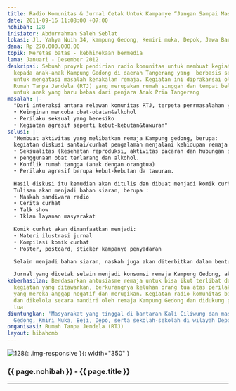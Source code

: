 ```yaml
---
title: Radio Komunitas & Jurnal Cetak Untuk Kampanye “Jangan Sampai Masuk Bui”
date: 2011-09-16 11:08:00 +07:00
nohibah: 128
inisiator: Abdurrahman Saleh Seblat
lokasi: Jl. Yahya Nuih 34, kampung Gedong, Kemiri muka, Depok, Jawa Barat
dana: Rp 270.000.000,00
topik: Meretas batas - kebhinekaan bermedia
lama: Januari - Desember 2012
deskripsi: Sebuah proyek pendirian radio komunitas untuk membuat kegiatan pendampingan
  kepada anak-anak Kampung Gedong di daerah Tangerang yang  berbasis seni dan kreativitas
  untuk mengatasi masalah kenakalan remaja. Kegiatan ini diprakarsai oleh komunitas
  Rumah Tanpa Jendela (RTJ) yang merupakan rumah singgah dan tempat belajar kreatif
  untuk anak yang baru bebas dari penjara Anak Pria Tangerang
masalah: |-
  "Dari interaksi antara relawan komunitas RTJ, terpeta perrmasalahan yang muncul di anak-anak/ remaja Kampung Gedong, Kemiri Muka, Depok yaitu “Kenakalan Remaja” meliputi:
  • Keinginan mencoba obat-obatan&alkohol
  • Perilaku seksual yang beresiko
  • Kegiatan agresif seperti kebut-kebutan&tawuran"
solusi: |-
  "Membuat aktivitas yang melibatkan remaja Kampung gedong, berupa:
  kegiatan diskusi santai/curhat pengalaman menjalani kehidupan remaja terkait pengalaman:
  • Seksualitas (kesehatan reproduksi, aktivitas pacaran dan hubungan seksual dan lainya terkait hubungan dengan lawan jenis)
  • penggunaan obat terlarang dan alkohol.
  • Konflik rumah tangga (anak dengan orangtua)
  • Perilaku agresif berupa kebut-kebutan da tawuran.

  Hasil diskusi itu kemudian akan ditulis dan dibuat menjadi komik curhat.
  Tulisan akan menjadi bahan siaran, berupa :
  • Naskah sandiwara radio
  • Cerita curhat
  • Talk show
  • Iklan layanan masyarakat

  Komik curhat akan dimanfaatkan menjadi:
  • Materi ilustrasi jurnal
  • Kompilasi komik curhat
  • Poster, postcard, sticker kampanye penyadaran

  Selain menjadi bahan siaran, naskah juga akan diterbitkan dalam bentuk Jurnal Cetak berkala

  Jurnal yang dicetak selain menjadi konsumsi remaja Kampung Gedong, akan ditawarkan ke sekolah-sekolah di wilayah depok dalam bentuk kegiatan Road Show kampanye “Jangan Sampai Masuk Bui” untuk remaja. Jadi cakupannya bisa lebih luas."
keberhasilan: Berdasarkan antusiasme remaja untuk bisa ikut terlibat dan aktif dalam
  kegiatan yang ditawarkan, berkurangnya keluhan orang tua atas perilaku anak-anaknya
  yang mereka anggap negatif dan merugikan. Kegiatan radio komunitas bisa dilepas
  dan dikelola secara mandiri oleh remaja Kampung Gedong dan didukung penuh oleh orang
  tua
diuntungkan: 'Masyarakat yang tinggal di bantaran Kali Ciliwung dan masyarakat Kampung
  Gedong, Kmiri Muka, Beji, Depo, serta sekolah-sekolah di wilayah Depok '
organisasi: Rumah Tanpa Jendela (RTJ)
layout: hibahcmb
---
```


![128](/static/img/hibahcmb/128.png){: .img-responsive }{: width="350" }

### {{ page.nohibah }} - {{ page.title }}

---
